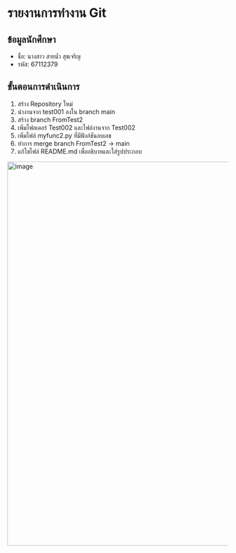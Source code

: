 # รายงานการทำงาน Git

## ข้อมูลนักศึกษา
- ชื่อ: นางสาว สายน้ำ สุขเจริญ
- รหัส: 67112379

## ขั้นตอนการดำเนินการ
1. สร้าง Repository ใหม่
2. นำงานจาก test001 ลงใน branch main
3. สร้าง branch FromTest2
4. เพิ่มโฟลเดอร์ Test002 และไฟล์งานจาก Test002
5. เพิ่มไฟล์ myfunc2.py ที่มีฟังก์ชันลบเลข
6. ทำการ merge branch FromTest2 → main
7. แก้ไขไฟล์ README.md เพื่ออธิบายและใส่รูปประกอบ
<img width="1256" height="872" alt="image" src="https://github.com/user-attachments/assets/6fde49d5-8e94-419c-854d-5505c5e4bd9e" />


